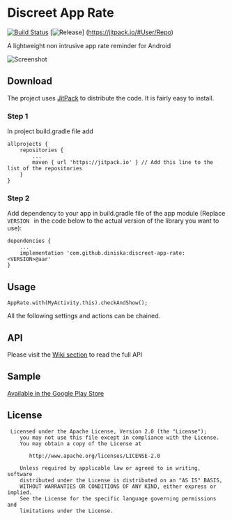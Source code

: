 Discreet App Rate
============

[![Build Status](https://travis-ci.org/diniska/discreet-app-rate.svg?branch=master)](https://travis-ci.org/diniska/discreet-app-rate) [![Release](https://jitpack.io/v/diniska/discreet-app-rate.svg)]
(https://jitpack.io/#User/Repo)

A lightweight non intrusive app rate reminder for Android

![Screenshot][1]

## Download

The project uses [JitPack](https://jitpack.io/#diniska/discreet-app-rate) to distribute the code. It is fairly easy to install.

### Step 1
In project build.gradle file add

```
allprojects {
    repositories {
        ...
        maven { url 'https://jitpack.io' } // Add this line to the list of the repositories
    }
}
```

### Step 2

Add dependency to your app in build.gradle file of the app module
(Replace `VERSION ` in the code below to the actual version of the library you want to use):

```
dependencies {
    ...
    implementation 'com.github.diniska:discreet-app-rate:<VERSION>@aar'
}
```

## Usage

```
AppRate.with(MyActivity.this).checkAndShow();
```

All the following settings and actions can be chained.

## API

Please visit the [Wiki section](https://github.com/PomepuyN/discreet-app-rate/wiki) to read the full API

## Sample

[Available in the Google Play Store](https://play.google.com/store/apps/details?id=com.npi.discreetapprate.sample)

## License

```
 Licensed under the Apache License, Version 2.0 (the "License");
    you may not use this file except in compliance with the License.
    You may obtain a copy of the License at

       http://www.apache.org/licenses/LICENSE-2.0

    Unless required by applicable law or agreed to in writing, software
    distributed under the License is distributed on an "AS IS" BASIS,
    WITHOUT WARRANTIES OR CONDITIONS OF ANY KIND, either express or implied.
    See the License for the specific language governing permissions and
    limitations under the License.
```


[1]: http://nicolaspomepuy.fr/wp-content/uploads/2014/03/screenshot.png
